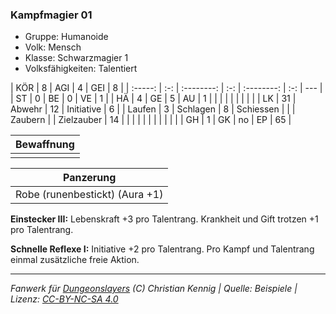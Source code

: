 ### Kampfmagier 01

- Gruppe: Humanoide
- Volk: Mensch
- Klasse: Schwarzmagier 1
- Volksfähigkeiten: Talentiert

|   KÖR   |  8  |    AGI     |  4  |    GEI     |  8  |
| :-----: | :-: | :--------: | :-: | :--------: | :-: | --- |
|   ST    |  0  |     BE     |  0  |     VE     |  1  |
|   HÄ    |  4  |     GE     |  5  |     AU     |  1  |
|         |     |            |     |            |     |     |
|   LK    | 31  |   Abwehr   | 12  | Initiative |  6  |
| Laufen  |  3  |  Schlagen  |  8  | Schiessen  |     |
| Zaubern |     | Zielzauber | 14  |            |     |
|         |     |            |     |            |     |     |
|   GH    |  1  |     GK     | no  |     EP     | 65  |

| Bewaffnung |
| :--------: |
|            |

|           Panzerung            |
| :----------------------------: |
| Robe (runenbestickt) (Aura +1) |

**Einstecker III:** Lebenskraft +3 pro Talentrang. Krankheit und Gift trotzen +1 pro Talentrang.

**Schnelle Reflexe I:** Initiative +2 pro Talentrang. Pro Kampf und Talentrang einmal zusätzliche freie Aktion.

---

_Fanwerk für [Dungeonslayers](https://www.dungeonslayers.net/) (C) Christian Kennig | Quelle: Beispiele | Lizenz: [CC-BY-NC-SA 4.0](https://creativecommons.org/licenses/by-nc-sa/4.0/deed.de)_
